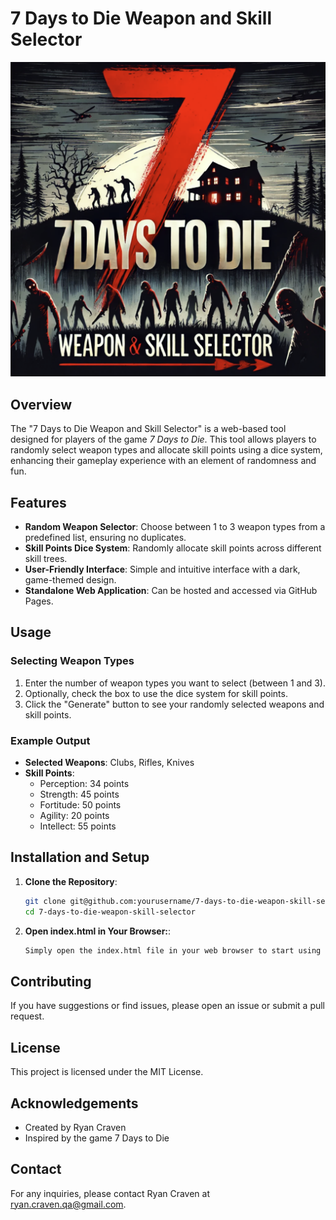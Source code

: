 # 7 Days to Die Weapon and Skill Selector

![Banner](banner.png)

## Overview

The "7 Days to Die Weapon and Skill Selector" is a web-based tool designed for players of the game *7 Days to Die*. This tool allows players to randomly select weapon types and allocate skill points using a dice system, enhancing their gameplay experience with an element of randomness and fun.

## Features

- **Random Weapon Selector**: Choose between 1 to 3 weapon types from a predefined list, ensuring no duplicates.
- **Skill Points Dice System**: Randomly allocate skill points across different skill trees.
- **User-Friendly Interface**: Simple and intuitive interface with a dark, game-themed design.
- **Standalone Web Application**: Can be hosted and accessed via GitHub Pages.

## Usage

### Selecting Weapon Types

1. Enter the number of weapon types you want to select (between 1 and 3).
2. Optionally, check the box to use the dice system for skill points.
3. Click the "Generate" button to see your randomly selected weapons and skill points.

### Example Output

- **Selected Weapons**: Clubs, Rifles, Knives
- **Skill Points**:
    - Perception: 34 points
    - Strength: 45 points
    - Fortitude: 50 points
    - Agility: 20 points
    - Intellect: 55 points

## Installation and Setup

1. **Clone the Repository**:
   ```bash
   git clone git@github.com:yourusername/7-days-to-die-weapon-skill-selector.git
   cd 7-days-to-die-weapon-skill-selector

1. **Open index.html in Your Browser:**:
   ```bash
   Simply open the index.html file in your web browser to start using the tool.

## Contributing
If you have suggestions or find issues, please open an issue or submit a pull request.

## License
This project is licensed under the MIT License.

## Acknowledgements
* Created by Ryan Craven
* Inspired by the game 7 Days to Die

## Contact
For any inquiries, please contact Ryan Craven at ryan.craven.qa@gmail.com.
